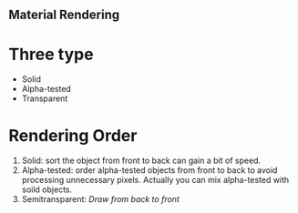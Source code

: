 ## Material Rendering

# Three type
- Solid
- Alpha-tested
- Transparent

# Rendering Order
1. Solid: sort the object from front to back can gain a bit of speed.
2. Alpha-tested: order alpha-tested objects from front to back to avoid processing unnecessary pixels. Actually you can mix alpha-tested with soild objects.
3. Semitransparent: *Draw from back to front*